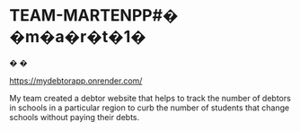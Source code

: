 # TEAM-MARTENPP#� �m�a�r�t�1�
�
�


https://mydebtorapp.onrender.com/


My team created a debtor website that helps to track the number of debtors in schools in a particular region to curb the number of students that change schools without paying their debts.
